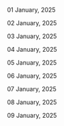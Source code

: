 01 January, 2025

02 January, 2025

03 January, 2025

04 January, 2025

05 January, 2025

06 January, 2025

07 January, 2025

08 January, 2025

09 January, 2025